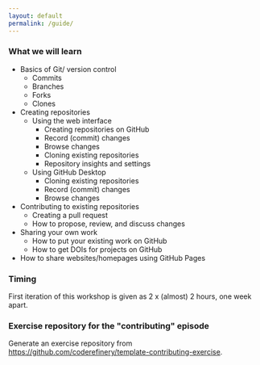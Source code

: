 ```yaml
---
layout: default
permalink: /guide/
---
```


### What we will learn

- Basics of Git/ version control
  - Commits
  - Branches
  - Forks
  - Clones
- Creating repositories
  - Using the web interface
    - Creating repositories on GitHub
    - Record (commit) changes
    - Browse changes
    - Cloning existing repositories
    - Repository insights and settings
  - Using GitHub Desktop
    - Cloning existing repositories
    - Record (commit) changes
    - Browse changes
- Contributing to existing repositories
  - Creating a pull request
  - How to propose, review, and discuss changes
- Sharing your own work
  - How to put your existing work on GitHub
  - How to get DOIs for projects on GitHub
- How to share websites/homepages using GitHub Pages


### Timing

First iteration of this workshop is given as 2 x (almost) 2 hours, one week
apart.


### Exercise repository for the "contributing" episode

Generate an exercise repository from
https://github.com/coderefinery/template-contributing-exercise.
